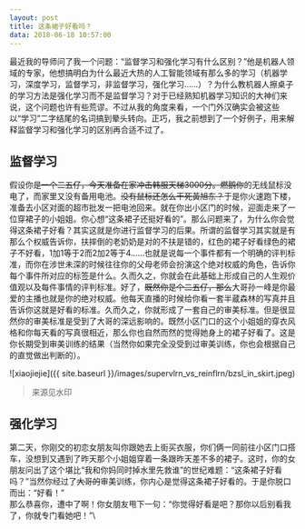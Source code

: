 ```yaml
---
layout: post
title: 这条裙子好看吗？
data: 2018-06-18 10:57:00
---
```

最近我的导师问了我一个问题：“监督学习和强化学习有什么区别？”他是机器人领域的专家，他想搞明白为什么最近大热的人工智能领域有那么多的学习（机器学习，深度学习，监督学习，非监督学习，强化学习……）？为什么教机器人擦桌子的学习方法是强化学习而不是监督学习？对于已经熟知机器学习知识的大神们来说，这个问题也许有些荒谬。不过从我的角度来看，一个门外汉确实会被这些以“学习”二字结尾的名词搞到晕头转向。正巧，我之前想到了一个好例子，用来解释监督学习和强化学习的区别再合适不过了。

## 监督学习
假设你~~是一个二五仔，今天准备在家冲击韩服天梯3000分。燃鹅你~~的无线鼠标没电了，而家里又没有备用电池。~~没有鼠标还怎么干死黃旭东？~~于是你火速跑下楼，准备去小区对面的超市批发一把电池回来。就在你出小区门的时候，迎面走来了一位穿裙子的小姐姐。你心想“这条裙子还挺好看的”。那么问题来了，为什么你会觉得这条裙子好看？其实这就是你进行监督学习的后果。所谓的监督学习其实就是有那么个权威告诉你，扶摔倒的老奶奶是对的不扶是错的，红色的裙子好看绿色的裙子不好看，1加1等于2而2加2等于4……也就是说每一个事件都有一个明确的评判标准，而你在涉世未深的时候往往你的父母老师会扮演这个绝对权威的角色，告诉你每个事件所对应的标签是什么。久而久之，你就会在此基础上形成自己的人生观价值观以及每件事情的评判标准。好了，~~既然你是个二五仔，那么~~大哥孙一峰是你最爱的主播也就是你的绝对权威。他每天直播的时候给你看一套半蔵森林的写真并且告诉你这就是好看的标准。久而久之，你就形成了一套自己的审美标准。但是很显然你的审美标准是受到了大哥的深远影响的。既然小区门口的这个小姐姐的穿衣风格和你每天看的写真很相近，那么你也自然而然的觉得她身上的裙子好看了。这是你长期受到审美训练的结果（当然你如果完全没受到过审美训练，你也会根据自己的直觉做出判断的）。

![xiaojiejie]({{ site.baseurl }}/images/supervlrn_vs_reinflrn/bzsl_in_skirt.jpeg)
> 来源见水印

## 强化学习
第二天，你刚交的初恋女朋友叫你跟她去上街买衣服，你们俩一同前往小区门口搭车，没想到又遇到了昨天那个小姐姐穿着一条跟昨天差不多的裙子。这时，你的女朋友问出了这个堪比“我和你妈同时掉水里先救谁”的世纪难题：“这条裙子好看吗？”当然你经过了~~大哥的~~审美训练，你内心是觉得这条裙子好看的。于是你脱口而出：“好看！”\
那么恭喜你，遭中了啊！你女朋友甩下一句：“你觉得好看是吧？那你以后别看我了，你就专门看她吧！”\

